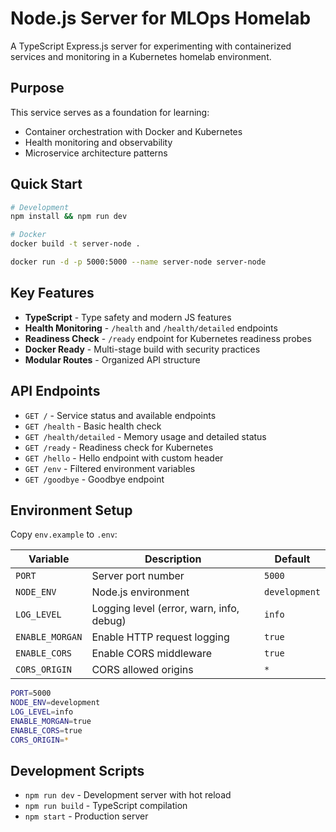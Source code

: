# Node.js Server for MLOps Homelab

A TypeScript Express.js server for experimenting with containerized services and monitoring in a Kubernetes homelab environment.

## Purpose

This service serves as a foundation for learning:
- Container orchestration with Docker and Kubernetes
- Health monitoring and observability
- Microservice architecture patterns

## Quick Start

```bash
# Development
npm install && npm run dev

# Docker
docker build -t server-node .

docker run -d -p 5000:5000 --name server-node server-node
```

## Key Features

- **TypeScript** - Type safety and modern JS features
- **Health Monitoring** - `/health` and `/health/detailed` endpoints
- **Readiness Check** - `/ready` endpoint for Kubernetes readiness probes
- **Docker Ready** - Multi-stage build with security practices
- **Modular Routes** - Organized API structure

## API Endpoints

- `GET /` - Service status and available endpoints
- `GET /health` - Basic health check
- `GET /health/detailed` - Memory usage and detailed status
- `GET /ready` - Readiness check for Kubernetes
- `GET /hello` - Hello endpoint with custom header
- `GET /env` - Filtered environment variables
- `GET /goodbye` - Goodbye endpoint

## Environment Setup

Copy `env.example` to `.env`:

| Variable | Description | Default |
|----------|-------------|---------|
| `PORT` | Server port number | `5000` |
| `NODE_ENV` | Node.js environment | `development` |
| `LOG_LEVEL` | Logging level (error, warn, info, debug) | `info` |
| `ENABLE_MORGAN` | Enable HTTP request logging | `true` |
| `ENABLE_CORS` | Enable CORS middleware | `true` |
| `CORS_ORIGIN` | CORS allowed origins | `*` |

```bash
PORT=5000
NODE_ENV=development
LOG_LEVEL=info
ENABLE_MORGAN=true
ENABLE_CORS=true
CORS_ORIGIN=*
```

## Development Scripts

- `npm run dev` - Development server with hot reload
- `npm run build` - TypeScript compilation
- `npm start` - Production server
